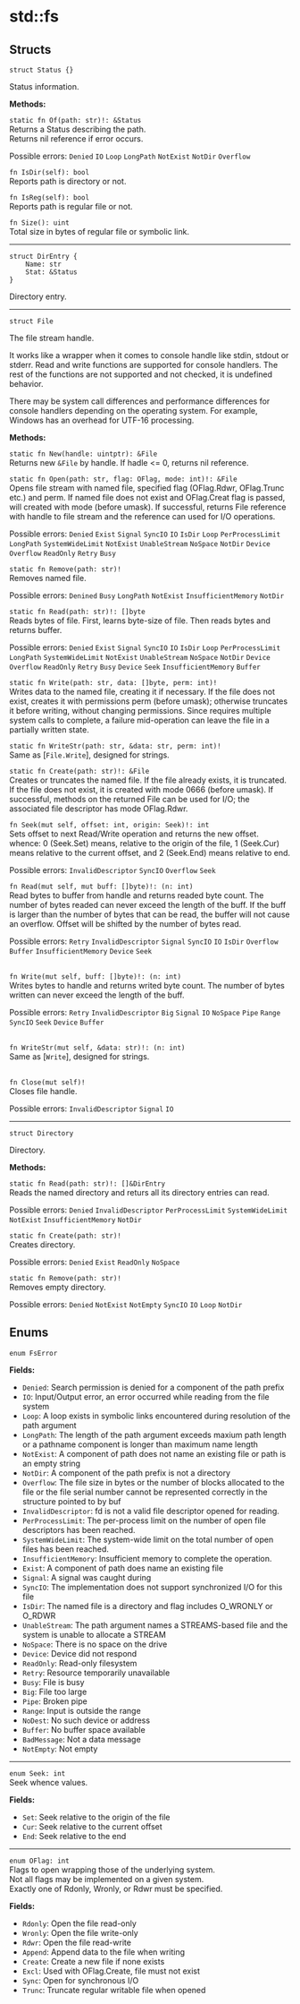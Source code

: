 # std::fs

## Structs
```jule
struct Status {}
```
Status information. 

**Methods:**

`static fn Of(path: str)!: &Status`\
Returns a Status describing the path.\
Returns nil reference if error occurs.

Possible errors: `Denied` `IO` `Loop` `LongPath` `NotExist` `NotDir` `Overflow`

`fn IsDir(self): bool`\
Reports path is directory or not.

`fn IsReg(self): bool`\
Reports path is regular file or not.

`fn Size(): uint`\
Total size in bytes of regular file or symbolic link.

---

```jule
struct DirEntry {
    Name: str
    Stat: &Status
}
```
Directory entry.

---

```jule
struct File
```
The file stream handle.

It works like a wrapper when it comes to console handle like stdin, stdout or stderr. Read and write functions are supported for console handlers. The rest of the functions are not supported and not checked, it is undefined behavior.

There may be system call differences and performance differences for console handlers depending on the operating system. For example, Windows has an overhead for UTF-16 processing.

**Methods:**

`static fn New(handle: uintptr): &File`\
Returns new `&File` by handle.
If hadle <= 0, returns nil reference.

`static fn Open(path: str, flag: OFlag, mode: int)!: &File`\
Opens file stream with named file, specified flag (OFlag.Rdwr, OFlag.Trunc etc.) and perm. If named file does not exist and OFlag.Creat flag is passed, will created with mode (before umask). If successful, returns File reference with handle to file stream and the reference can used for I/O operations.

Possible errors: `Denied` `Exist` `Signal` `SyncIO` `IO` `IsDir` `Loop` `PerProcessLimit` `LongPath` `SystemWideLimit` `NotExist` `UnableStream` `NoSpace` `NotDir` `Device` `Overflow` `ReadOnly` `Retry` `Busy`

`static fn Remove(path: str)!`\
Removes named file.

Possible errors: `Denined` `Busy` `LongPath` `NotExist` `InsufficientMemory` `NotDir`

`static fn Read(path: str)!: []byte`\
Reads bytes of file. First, learns byte-size of file. Then reads bytes and returns buffer.

Possible errors: `Denied` `Exist` `Signal` `SyncIO` `IO` `IsDir` `Loop` `PerProcessLimit` `LongPath` `SystemWideLimit` `NotExist` `UnableStream` `NoSpace` `NotDir` `Device` `Overflow` `ReadOnly` `Retry` `Busy` `Device` `Seek` `InsufficientMemory` `Buffer`

`static fn Write(path: str, data: []byte, perm: int)!`\
Writes data to the named file, creating it if necessary. If the file does not exist, creates it with permissions perm (before umask); otherwise truncates it before writing, without changing permissions. Since requires multiple system calls to complete, a failure mid-operation can leave the file in a partially written state.

`static fn WriteStr(path: str, &data: str, perm: int)!`\
Same as [`File.Write`], designed for strings.

`static fn Create(path: str)!: &File`\
Creates or truncates the named file. If the file already exists, it is truncated. If the file does not exist, it is created with mode 0666 (before umask). If successful, methods on the returned File can be used for I/O; the associated file descriptor has mode OFlag.Rdwr.

`fn Seek(mut self, offset: int, origin: Seek)!: int`\
Sets offset to next Read/Write operation and returns the new offset. whence: 0 (Seek.Set) means, relative to the origin of the file, 1 (Seek.Cur) means relative to the current offset, and 2 (Seek.End) means relative to end.

Possible errors: `InvalidDescriptor` `SyncIO` `Overflow` `Seek`

`fn Read(mut self, mut buff: []byte)!: (n: int)`\
Read bytes to buffer from handle and returns readed byte count. The number of bytes readed can never exceed the length of the buff. If the buff is larger than the number of bytes that can be read, the buffer will not cause an overflow. Offset will be shifted by the number of bytes read.

Possible errors: `Retry` `InvalidDescriptor` `Signal` `SyncIO` `IO` `IsDir` `Overflow` `Buffer` `InsufficientMemory` `Device` `Seek`

\
`fn Write(mut self, buff: []byte)!: (n: int)`\
Writes bytes to handle and returns writed byte count. The number of bytes written can never exceed the length of the buff.

Possible errors: `Retry` `InvalidDescriptor` `Big` `Signal` `IO` `NoSpace` `Pipe` `Range` `SyncIO` `Seek` `Device` `Buffer`

\
`fn WriteStr(mut self, &data: str)!: (n: int)`\
Same as [`Write`], designed for strings.

\
`fn Close(mut self)!`\
Closes file handle. 

Possible errors: `InvalidDescriptor` `Signal` `IO`

---

```jule
struct Directory
```
Directory.

**Methods:**

`static fn Read(path: str)!: []&DirEntry`\
Reads the named directory and returs all its directory entries can read.

Possible errors: `Denied` `InvalidDescriptor` `PerProcessLimit` `SystemWideLimit` `NotExist` `InsufficientMemory` `NotDir`

`static fn Create(path: str)!`\
Creates directory.

Possible errors: `Denied` `Exist` `ReadOnly` `NoSpace`

`static fn Remove(path: str)!`\
Removes empty directory.

Possible errors: `Denied` `NotExist` `NotEmpty` `SyncIO` `IO` `Loop` `NotDir`

## Enums
`enum FsError`

**Fields:**
- `Denied`: Search permission is denied for a component of the path prefix
- `IO`: Input/Output error, an error occurred while reading from the file system
- `Loop`: A loop exists in symbolic links encountered during resolution of the path argument
- `LongPath`: The length of the path argument exceeds maxium path length or a pathname component is longer than maximum name length
- `NotExist`: A component of path does not name an existing file or path is an empty string
- `NotDir`: A component of the path prefix is not a directory
- `Overflow`: The file size in bytes or the number of blocks allocated to the file or the file serial number cannot be represented correctly in the structure pointed to by buf
- `InvalidDescriptor`: fd is not a valid file descriptor opened for reading.
- `PerProcessLimit`: The per-process limit on the number of open file descriptors has been reached.
- `SystemWideLimit`: The system-wide limit on the total number of open files has been reached.
- `InsufficientMemory`: Insufficient memory to complete the operation.
- `Exist`: A component of path does name an existing file
- `Signal`: A signal was caught during
- `SyncIO`: The implementation does not support synchronized I/O for this file
- `IsDir`: The named file is a directory and flag includes O_WRONLY or O_RDWR
- `UnableStream`: The path argument names a STREAMS-based file and the system is unable to allocate a STREAM
- `NoSpace`: There is no space on the drive
- `Device`: Device did not respond
- `ReadOnly`: Read-only filesystem
- `Retry`: Resource temporarily unavailable
- `Busy`: File is busy
- `Big`: File too large
- `Pipe`: Broken pipe
- `Range`: Input is outside the range
- `NoDest`: No such device or address
- `Buffer`: No buffer space available
- `BadMessage`: Not a data message
- `NotEmpty`: Not empty

---

`enum Seek: int`\
Seek whence values.

**Fields:**
- `Set`: Seek relative to the origin of the file
- `Cur`: Seek relative to the current offset
- `End`: Seek relative to the end

---

`enum OFlag: int`\
Flags to open wrapping those of the underlying system.\
Not all flags may be implemented on a given system.\
Exactly one of Rdonly, Wronly, or Rdwr must be specified. 

**Fields:**
- `Rdonly`: Open the file read-only
- `Wronly`: Open the file write-only
- `Rdwr`: Open the file read-write
- `Append`: Append data to the file when writing
- `Create`: Create a new file if none exists
- `Excl`: Used with OFlag.Create, file must not exist
- `Sync`: Open for synchronous I/O
- `Trunc`: Truncate regular writable file when opened
